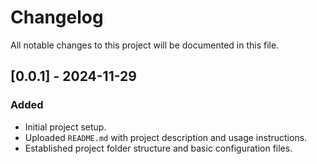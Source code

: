 # Changelog

All notable changes to this project will be documented in this file.

## [0.0.1] - 2024-11-29
### Added
- Initial project setup.
- Uploaded `README.md` with project description and usage instructions.
- Established project folder structure and basic configuration files.

